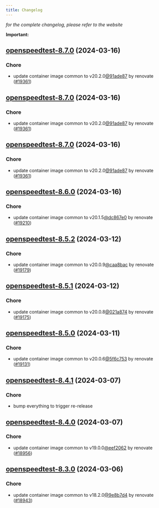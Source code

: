 ```yaml
---
title: Changelog
---
```



*for the complete changelog, please refer to the website*

**Important:**


## [openspeedtest-8.7.0](https://github.com/truecharts/charts/compare/openspeedtest-8.6.0...openspeedtest-8.7.0) (2024-03-16)

### Chore



- update container image common to v20.2.0[@91ade87](https://github.com/91ade87) by renovate ([#19361](https://github.com/truecharts/charts/issues/19361))


## [openspeedtest-8.7.0](https://github.com/truecharts/charts/compare/openspeedtest-8.6.0...openspeedtest-8.7.0) (2024-03-16)

### Chore



- update container image common to v20.2.0[@91ade87](https://github.com/91ade87) by renovate ([#19361](https://github.com/truecharts/charts/issues/19361))


## [openspeedtest-8.7.0](https://github.com/truecharts/charts/compare/openspeedtest-8.6.0...openspeedtest-8.7.0) (2024-03-16)

### Chore



- update container image common to v20.2.0[@91ade87](https://github.com/91ade87) by renovate ([#19361](https://github.com/truecharts/charts/issues/19361))


## [openspeedtest-8.6.0](https://github.com/truecharts/charts/compare/openspeedtest-8.5.2...openspeedtest-8.6.0) (2024-03-16)

### Chore



- update container image common to v20.1.5[@dc867e0](https://github.com/dc867e0) by renovate ([#19210](https://github.com/truecharts/charts/issues/19210))


## [openspeedtest-8.5.2](https://github.com/truecharts/charts/compare/openspeedtest-8.5.1...openspeedtest-8.5.2) (2024-03-12)

### Chore



- update container image common to v20.0.9[@caa8bac](https://github.com/caa8bac) by renovate ([#19179](https://github.com/truecharts/charts/issues/19179))


## [openspeedtest-8.5.1](https://github.com/truecharts/charts/compare/openspeedtest-8.5.0...openspeedtest-8.5.1) (2024-03-12)

### Chore



- update container image common to v20.0.8[@021a874](https://github.com/021a874) by renovate ([#19175](https://github.com/truecharts/charts/issues/19175))


## [openspeedtest-8.5.0](https://github.com/truecharts/charts/compare/openspeedtest-8.4.1...openspeedtest-8.5.0) (2024-03-11)

### Chore



- update container image common to v20.0.6[@5f6c753](https://github.com/5f6c753) by renovate ([#19131](https://github.com/truecharts/charts/issues/19131))


## [openspeedtest-8.4.1](https://github.com/truecharts/charts/compare/openspeedtest-8.4.0...openspeedtest-8.4.1) (2024-03-07)

### Chore



- bump everything to trigger re-release


## [openspeedtest-8.4.0](https://github.com/truecharts/charts/compare/openspeedtest-8.3.0...openspeedtest-8.4.0) (2024-03-07)

### Chore



- update container image common to v19.0.0[@eef2062](https://github.com/eef2062) by renovate ([#18956](https://github.com/truecharts/charts/issues/18956))


## [openspeedtest-8.3.0](https://github.com/truecharts/charts/compare/openspeedtest-8.2.3...openspeedtest-8.3.0) (2024-03-06)

### Chore



- update container image common to v18.2.0[@9e8b7d4](https://github.com/9e8b7d4) by renovate ([#18943](https://github.com/truecharts/charts/issues/18943))

